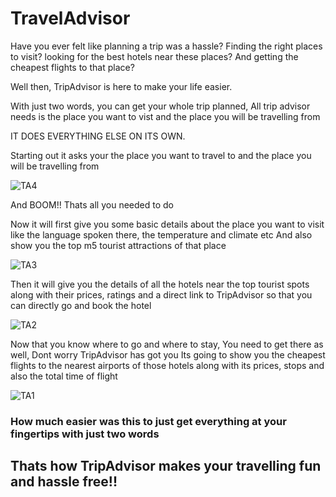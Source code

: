 # TravelAdvisor

Have you ever felt like planning a trip was a hassle? Finding the right places to visit? looking for the best hotels near these places? And getting the cheapest flights to that place?

Well then, TripAdvisor is here to make your life easier.

With just two words, you can get your whole trip planned, All trip advisor needs is the place you want to vist and the place you will be travelling from

IT DOES EVERYTHING ELSE ON ITS OWN.

Starting out it asks your the place you want to travel to and the place you will be travelling from


![TA4](https://github.com/PraNavKumAr01/TravelAdvisor/assets/96071514/93fbae46-9b8d-4654-9910-829af0ae00aa)


And BOOM!! Thats all you needed to do

Now it will first give you some basic details about the place you want to visit like the language spoken there, the temperature and climate etc
And also show you the top m5 tourist attractions of that place


![TA3](https://github.com/PraNavKumAr01/TravelAdvisor/assets/96071514/27bb8a77-e904-4311-bb34-6fc486cf27de)


Then it will give you the details of all the hotels near the top tourist spots along with their prices, ratings and a direct link to TripAdvisor so that you can directly go and book the hotel


![TA2](https://github.com/PraNavKumAr01/TravelAdvisor/assets/96071514/b96856d2-68a4-43cf-870c-92b4b82df392)


Now that you know where to go and where to stay, You need to get there as well, Dont worry TripAdvisor has got you
Its going to show you the cheapest flights to the nearest airports of those hotels along with its prices, stops and also the total time of flight


![TA1](https://github.com/PraNavKumAr01/TravelAdvisor/assets/96071514/fc1c1ea1-8a4b-4115-b036-56140918fde4)


<h3>How much easier was this to just get everything at your fingertips with just two words</h3>

<h2>Thats how TripAdvisor makes your travelling fun and hassle free!!</h2>


